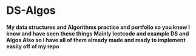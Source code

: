 # DS-Algos

<b>My data structures and Algorithms practice and portfolio so you know I know and have seen these things </b>
<b>Mainly leetcode and example DS and Algos </b>
<b> Also so I have all of them already made and ready to implement easily off of my repo </b>
